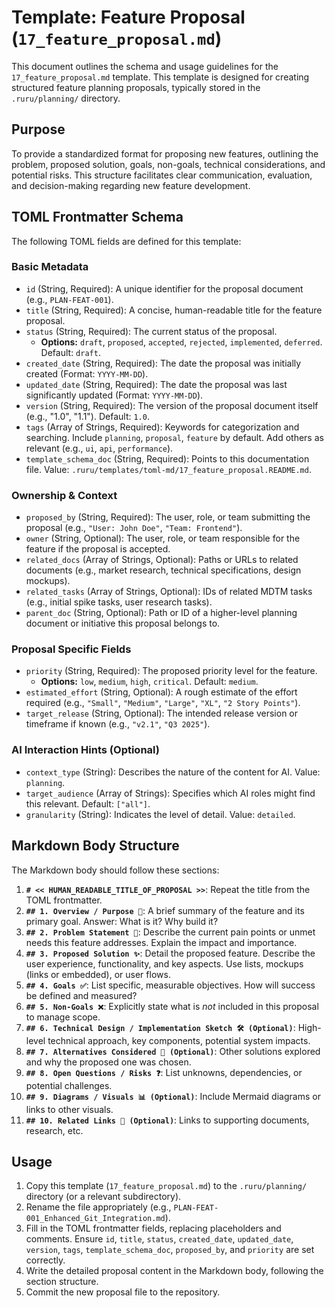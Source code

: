 # Template: Feature Proposal (`17_feature_proposal.md`)

This document outlines the schema and usage guidelines for the `17_feature_proposal.md` template. This template is designed for creating structured feature planning proposals, typically stored in the `.ruru/planning/` directory.

## Purpose

To provide a standardized format for proposing new features, outlining the problem, proposed solution, goals, non-goals, technical considerations, and potential risks. This structure facilitates clear communication, evaluation, and decision-making regarding new feature development.

## TOML Frontmatter Schema

The following TOML fields are defined for this template:

### Basic Metadata

*   `id` (String, Required): A unique identifier for the proposal document (e.g., `PLAN-FEAT-001`).
*   `title` (String, Required): A concise, human-readable title for the feature proposal.
*   `status` (String, Required): The current status of the proposal.
    *   **Options:** `draft`, `proposed`, `accepted`, `rejected`, `implemented`, `deferred`. Default: `draft`.
*   `created_date` (String, Required): The date the proposal was initially created (Format: `YYYY-MM-DD`).
*   `updated_date` (String, Required): The date the proposal was last significantly updated (Format: `YYYY-MM-DD`).
*   `version` (String, Required): The version of the proposal document itself (e.g., "1.0", "1.1"). Default: `1.0`.
*   `tags` (Array of Strings, Required): Keywords for categorization and searching. Include `planning`, `proposal`, `feature` by default. Add others as relevant (e.g., `ui`, `api`, `performance`).
*   `template_schema_doc` (String, Required): Points to this documentation file. Value: `.ruru/templates/toml-md/17_feature_proposal.README.md`.

### Ownership & Context

*   `proposed_by` (String, Required): The user, role, or team submitting the proposal (e.g., `"User: John Doe"`, `"Team: Frontend"`).
*   `owner` (String, Optional): The user, role, or team responsible for the feature if the proposal is accepted.
*   `related_docs` (Array of Strings, Optional): Paths or URLs to related documents (e.g., market research, technical specifications, design mockups).
*   `related_tasks` (Array of Strings, Optional): IDs of related MDTM tasks (e.g., initial spike tasks, user research tasks).
*   `parent_doc` (String, Optional): Path or ID of a higher-level planning document or initiative this proposal belongs to.

### Proposal Specific Fields

*   `priority` (String, Required): The proposed priority level for the feature.
    *   **Options:** `low`, `medium`, `high`, `critical`. Default: `medium`.
*   `estimated_effort` (String, Optional): A rough estimate of the effort required (e.g., `"Small"`, `"Medium"`, `"Large"`, `"XL"`, `"2 Story Points"`).
*   `target_release` (String, Optional): The intended release version or timeframe if known (e.g., `"v2.1"`, `"Q3 2025"`).

### AI Interaction Hints (Optional)

*   `context_type` (String): Describes the nature of the content for AI. Value: `planning`.
*   `target_audience` (Array of Strings): Specifies which AI roles might find this relevant. Default: `["all"]`.
*   `granularity` (String): Indicates the level of detail. Value: `detailed`.

## Markdown Body Structure

The Markdown body should follow these sections:

1.  **`# << HUMAN_READABLE_TITLE_OF_PROPOSAL >>`**: Repeat the title from the TOML frontmatter.
2.  **`## 1. Overview / Purpose 🎯`**: A brief summary of the feature and its primary goal. Answer: What is it? Why build it?
3.  **`## 2. Problem Statement 🤔`**: Describe the current pain points or unmet needs this feature addresses. Explain the impact and importance.
4.  **`## 3. Proposed Solution ✨`**: Detail the proposed feature. Describe the user experience, functionality, and key aspects. Use lists, mockups (links or embedded), or user flows.
5.  **`## 4. Goals ✅`**: List specific, measurable objectives. How will success be defined and measured?
6.  **`## 5. Non-Goals ❌`**: Explicitly state what is *not* included in this proposal to manage scope.
7.  **`## 6. Technical Design / Implementation Sketch 🛠️ (Optional)`**: High-level technical approach, key components, potential system impacts.
8.  **`## 7. Alternatives Considered 🔄 (Optional)`**: Other solutions explored and why the proposed one was chosen.
9.  **`## 8. Open Questions / Risks ❓`**: List unknowns, dependencies, or potential challenges.
10. **`## 9. Diagrams / Visuals 📊 (Optional)`**: Include Mermaid diagrams or links to other visuals.
11. **`## 10. Related Links 🔗 (Optional)`**: Links to supporting documents, research, etc.

## Usage

1.  Copy this template (`17_feature_proposal.md`) to the `.ruru/planning/` directory (or a relevant subdirectory).
2.  Rename the file appropriately (e.g., `PLAN-FEAT-001_Enhanced_Git_Integration.md`).
3.  Fill in the TOML frontmatter fields, replacing placeholders and comments. Ensure `id`, `title`, `status`, `created_date`, `updated_date`, `version`, `tags`, `template_schema_doc`, `proposed_by`, and `priority` are set correctly.
4.  Write the detailed proposal content in the Markdown body, following the section structure.
5.  Commit the new proposal file to the repository.